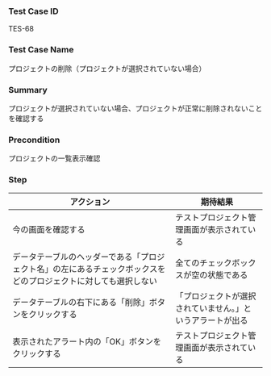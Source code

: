 ### Test Case ID
TES-68

### Test Case Name
プロジェクトの削除（プロジェクトが選択されていない場合）

### Summary
プロジェクトが選択されていない場合、プロジェクトが正常に削除されないことを確認する

### Precondition
プロジェクトの一覧表示確認

### Step
|  アクション |  期待結果  |
| ---- | ---- |
|  今の画面を確認する  |  テストプロジェクト管理画面が表示されている  |
|  データテーブルのヘッダーである「プロジェクト名」の左にあるチェックボックスをどのプロジェクトに対しても選択しない  |  全てのチェックボックスが空の状態である  |
|  データテーブルの右下にある「削除」ボタンをクリックする  |  「プロジェクトが選択されていません。」というアラートが出る  |
|  表示されたアラート内の「OK」ボタンをクリックする  |  テストプロジェクト管理画面が表示されている  |

